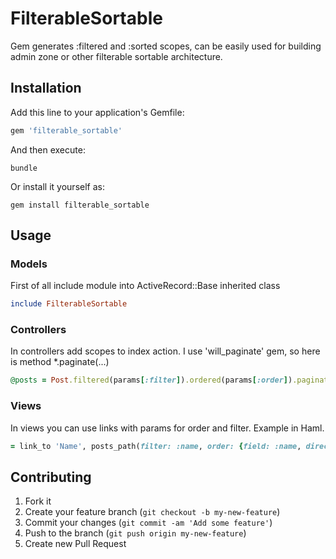 # FilterableSortable

Gem generates :filtered and :sorted scopes, can be easily used for building admin zone or other filterable sortable architecture.

## Installation

Add this line to your application's Gemfile:

```ruby
gem 'filterable_sortable'
```

And then execute:

```console
bundle
```

Or install it yourself as:

```console
gem install filterable_sortable
```

## Usage

### Models

First of all include module into ActiveRecord::Base inherited class

```ruby
include FilterableSortable
```

### Controllers

In controllers add scopes to index action. I use 'will_paginate' gem, so here is method *.paginate(...)

```ruby
@posts = Post.filtered(params[:filter]).ordered(params[:order]).paginate(page: params[:page], per_page: params[:per_page])
```

### Views

In views you can use links with params for order and filter. Example in Haml.

```ruby
= link_to 'Name', posts_path(filter: :name, order: {field: :name, direction: :ASC})
```

## Contributing

1. Fork it
2. Create your feature branch (`git checkout -b my-new-feature`)
3. Commit your changes (`git commit -am 'Add some feature'`)
4. Push to the branch (`git push origin my-new-feature`)
5. Create new Pull Request
